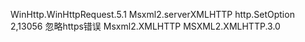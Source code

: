 WinHttp.WinHttpRequest.5.1
Msxml2.serverXMLHTTP http.SetOption 2,13056 忽略https错误
Msxml2.XMLHTTP
MSXML2.XMLHTTP.3.0